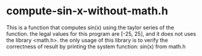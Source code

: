 # compute-sin-x-without-math.h
This is a function that computes sin(x) using the taylor series of the function. the legal values for this program are [-25, 25], and it does not uses the library &lt;math.h>. the only usage of this library is to verify the correctness of result by printing the system function: sin(x) from math.h  
